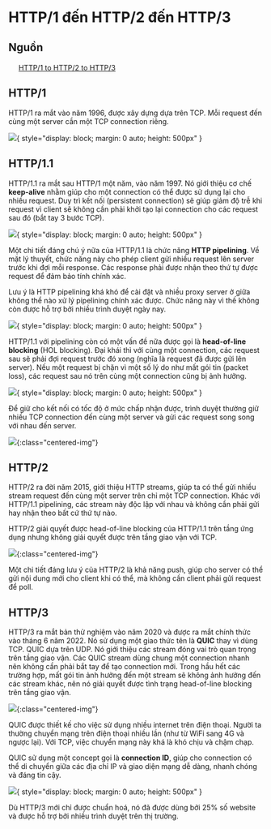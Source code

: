 # HTTP/1 đến HTTP/2 đến HTTP/3

## Nguồn

<img src="../../assets/images/bytebytego.png" width="16" height="16"/> [HTTP/1 to HTTP/2 to HTTP/3](https://www.youtube.com/watch?v=a-sBfyiXysI)

## HTTP/1

HTTP/1 ra mắt vào năm 1996, được xây dựng dựa trên TCP. Mỗi request đến cùng một server cần một TCP connection riêng.

![](../assets/ByteByteGo/http_versions/figure1.png){ style="display: block; margin: 0 auto; height: 500px" }

## HTTP/1.1

HTTP/1.1 ra mắt sau HTTP/1 một năm, vào năm 1997. Nó giới thiệu cơ chế **keep-alive** nhằm giúp cho một connection có thể được sử dụng lại cho nhiều request. Duy trì kết nối (persistent connection) sẽ giúp giảm độ trễ khi request vì client sẽ không cần phải khởi tạo lại connection cho các request sau đó (bắt tay 3 bước TCP).

![](../assets/ByteByteGo/http_versions/figure2.png){ style="display: block; margin: 0 auto; height: 500px" }

Một chi tiết đáng chú ý nữa của HTTP/1.1 là chức năng **HTTP pipelining**. Về mặt lý thuyết, chức năng này cho phép client gửi nhiều request lên server trước khi đợi mỗi response. Các response phải được nhận theo thứ tự được request để đảm bảo tính chính xác.

Lưu ý là HTTP pipelining khá khó để cài đặt và nhiều proxy server ở giữa không thể nào xử lý pipelining chính xác được. Chức năng này vì thế không còn được hỗ trợ bởi nhiều trình duyệt ngày nay.

![](../assets/ByteByteGo/http_versions/figure3.png){ style="display: block; margin: 0 auto; height: 500px" }

HTTP/1.1 với pipelining còn có một vấn đề nữa được gọi là **head-of-line blocking** (HOL blocking). Đại khái thì với cùng một connection, các request sau sẽ phải đợi request trước đó xong (nghĩa là request đã được gửi lên server). Nếu một request bị chặn vì một số lý do như mất gói tin (packet loss), các request sau nó trên cùng một connection cũng bị ảnh hưởng.

![](../assets/ByteByteGo/http_versions/figure4.png){ style="display: block; margin: 0 auto; height: 500px" }

Để giữ cho kết nối có tốc độ ở mức chấp nhận được, trình duyệt thường giữ nhiều TCP connection đến cùng một server và gửi các request song song với nhau đến server.

![](../assets/ByteByteGo/http_versions/figure5.png){:class="centered-img"}

## HTTP/2

HTTP/2 ra đời năm 2015, giới thiệu HTTP streams, giúp ta có thể gửi nhiều stream request đến cùng một server trên chỉ một TCP connection. Khác với HTTP/1.1 pipelining, các stream này độc lập với nhau và không cần phải gửi hay nhận theo bất cứ thứ tự nào. 

HTTP/2 giải quyết được head-of-line blocking của HTTP/1.1 trên tầng ứng dụng nhưng không giải quyết được trên tầng giao vận với TCP.

![](../assets/ByteByteGo/http_versions/figure6.png){:class="centered-img"}

Một chi tiết đáng lưu ý của HTTP/2 là khả năng push, giúp cho server có thể gửi nội dung mới cho client khi có thể, mà không cần client phải gửi request để poll.

## HTTP/3

HTTP/3 ra mắt bản thử nghiệm vào năm 2020 và được ra mắt chính thức vào tháng 6 năm 2022. Nó sử dụng một giao thức tên là **QUIC** thay vì dùng TCP. QUIC dựa trên UDP. Nó giới thiệu các stream đóng vai trò quan trọng trên tầng giao vận. Các QUIC stream dùng chung một connection nhanh nên không cần phải bắt tay để tạo connection mới. Trong hầu hết các trường hợp, mất gói tin ảnh hưởng đến một stream sẽ không ảnh hưởng đến các stream khác, nên nó giải quyết được tình trạng head-of-line blocking trên tầng giao vận.

![](../assets/ByteByteGo/http_versions/figure7.png){:class="centered-img"}

QUIC được thiết kế cho việc sử dụng nhiều internet trên điện thoại. Người ta thường chuyển mạng trên điện thoại nhiều lần (như từ WiFi sang 4G và ngược lại). Với TCP, việc chuyển mạng này khá là khó chịu và chậm chạp.

QUIC sử dụng một concept gọi là **connection ID**, giúp cho connection có thể di chuyển giữa các địa chỉ IP và giao diện mạng dễ dàng, nhanh chóng và đáng tin cậy.

![](../assets/ByteByteGo/http_versions/figure8.png){ style="display: block; margin: 0 auto; height: 500px" }

Dù HTTP/3 mới chỉ được chuẩn hoá, nó đã được dùng bởi 25% số website và được hỗ trợ bởi nhiều trình duyệt trên thị trường.

